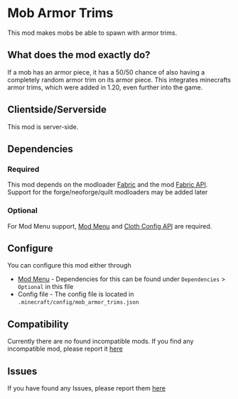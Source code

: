# Mob Armor Trims
This mod makes mobs be able to spawn with armor trims.

## What does the mod exactly do?
If a mob has an armor piece, it has a 50/50 chance of also having a completely random armor trim on its armor piece. This integrates minecrafts armor trims, which were added in 1.20, even further into the game.

## Clientside/Serverside
This mod is server-side.

##  Dependencies

### Required
This mod depends on the modloader [Fabric](https://fabricmc.net/) and the mod [Fabric API](https://modrinth.com/mod/fabric-api).  
Support for the forge/neoforge/quilt modloaders may be added later

### Optional
For Mod Menu support, [Mod Menu](https://modrinth.com/mod/modmenu) and [Cloth Config API](https://modrinth.com/mod/cloth-config)
are required.

## Configure

You can configure this mod either through

- [Mod Menu](https://modrinth.com/mod/modmenu) -  Dependencies for this can be found under ```Dependencies``` > ```Optional``` in this file
- Config file - The config file is located in ```.minecraft/config/mob_armor_trims.json```
 

## Compatibility
Currently there are no found incompatible mods. If you find any incompatible mod, please report it [here](https://github.com/Imajo24I/Mob-Armor-Trims-1.20.1/issues/new?assignees=&labels=&projects=&template=incompatibility.md&title=Incompatibility)

## Issues
If you have found any Issues, please report them [here](https://github.com/Imajo24I/Mob-Armor-Trims-1.20.1/issues/new?assignees=&labels=&projects=&template=bug_report.md&title=BUG)
